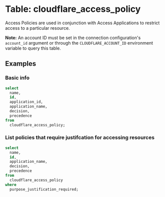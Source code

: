 # Table: cloudflare_access_policy

Access Policies are used in conjunction with Access Applications to restrict access to a particular resource.

**Note:** An account ID must be set in the connection configuration's `account_id` argument or through the `CLOUDFLARE_ACCOUNT_ID` environment variable to query this table.

## Examples

### Basic info

```sql
select
  name,
  id,
  application_id,
  application_name,
  decision,
  precedence
from
  cloudflare_access_policy;
```

### List policies that require justifcation for accessing resources

```sql
select
  name,
  id,
  application_name,
  decision,
  precedence
from
  cloudflare_access_policy
where
  purpose_justification_required;
```
